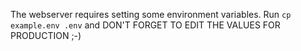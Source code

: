 The webserver requires setting some environment variables.
Run `cp example.env .env` and DON'T FORGET TO EDIT THE VALUES FOR PRODUCTION ;-)
